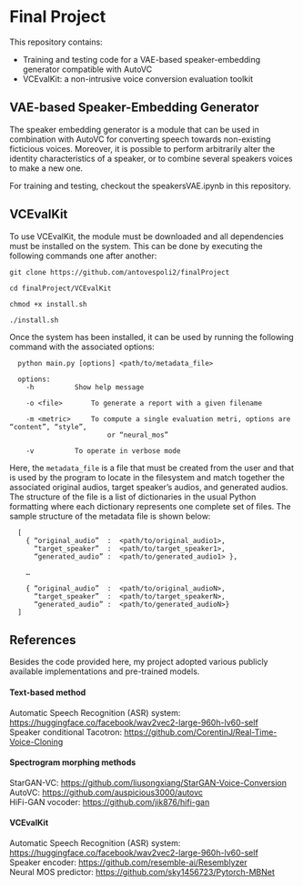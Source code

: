 # Final Project
This repository contains:
- Training and testing code for a VAE-based speaker-embedding generator compatible with AutoVC
- VCEvalKit: a non-intrusive voice conversion evaluation toolkit

## VAE-based Speaker-Embedding Generator
The speaker embedding generator is a module that can be used in combination with AutoVC for converting speech towards non-existing ficticious voices. Moreover, it is possible to perform arbitrarily alter the identity characteristics of a speaker, or to combine several speakers voices to make a new one.

For training and testing, checkout the speakersVAE.ipynb in this repository.

## VCEvalKit
To use VCEvalKit, the module must be downloaded and all dependencies must be installed on the system. This can be done by executing the following commands one after another:

```
git clone https://github.com/antovespoli2/finalProject

cd finalProject/VCEvalKit

chmod +x install.sh

./install.sh
```


Once the system has been installed, it can be used by running the following command with the associated options:

```
  python main.py [options] <path/to/metadata_file>
  
  options: 
    -h 			Show help message

    -o <file>		To generate a report with a given filename

    -m <metric>		To compute a single evaluation metri, options are “content”, “style”, 
                        or “neural_mos”

    -v			To operate in verbose mode
```
  
Here, the ``` metadata_file ``` is a file that must be created from the user and that is used by the program to locate in the filesystem and match together the associated original audios, target speaker’s audios, and generated audios. The structure of the file is a list of dictionaries in the usual Python formatting where each dictionary represents one complete set of files. The sample structure of the metadata file is shown below:
  
```
  [ 
    { “original_audio”  :  <path/to/original_audio1>,
      “target_speaker”  :  <path/to/target_speaker1>,
      “generated_audio” :  <path/to/generated_audio1> },
      
    …
      
    { “original_audio”  :  <path/to/original_audioN>,
      “target_speaker”  :  <path/to/target_speakerN>,
      “generated_audio” :  <path/to/generated_audioN>} 
  ]
```
  

## References
Besides the code provided here, my project adopted various publicly available implementations and pre-trained models.

#### Text-based method
Automatic Speech Recognition (ASR) system: https://huggingface.co/facebook/wav2vec2-large-960h-lv60-self \
Speaker conditional Tacotron: https://github.com/CorentinJ/Real-Time-Voice-Cloning

#### Spectrogram morphing methods
StarGAN-VC: https://github.com/liusongxiang/StarGAN-Voice-Conversion \
AutoVC: https://github.com/auspicious3000/autovc \
HiFi-GAN vocoder: https://github.com/jik876/hifi-gan 

#### VCEvalKit
Automatic Speech Recognition (ASR) system: https://huggingface.co/facebook/wav2vec2-large-960h-lv60-self \
Speaker encoder: https://github.com/resemble-ai/Resemblyzer \
Neural MOS predictor: https://github.com/sky1456723/Pytorch-MBNet
